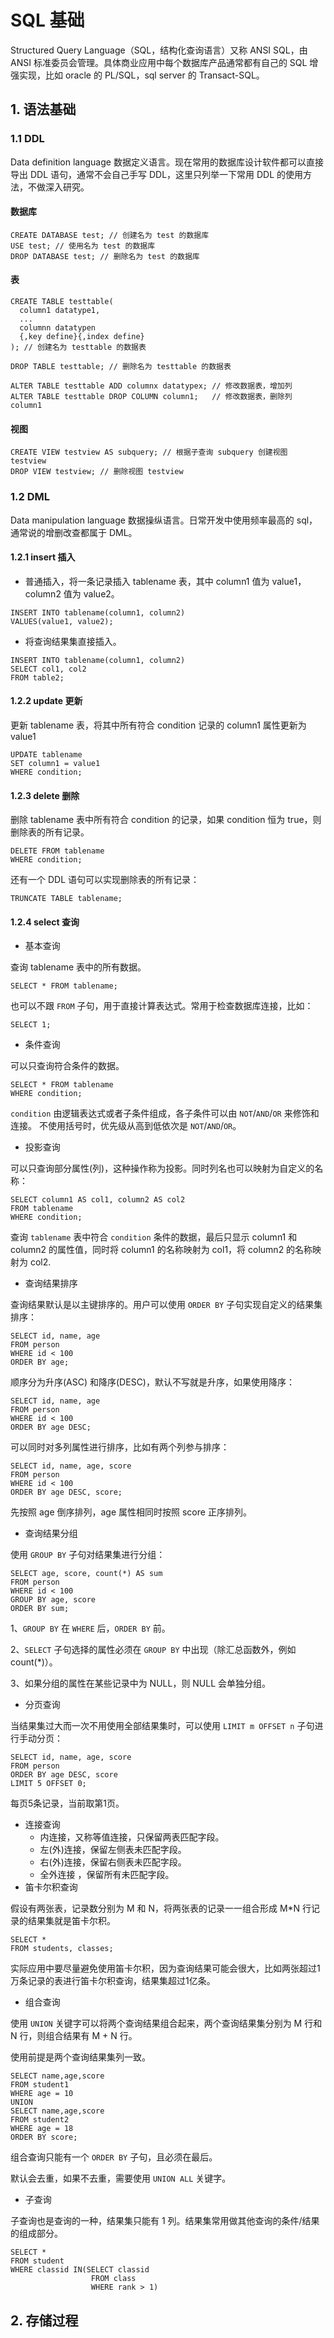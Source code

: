 # SQL 基础
Structured Query Language（SQL，结构化查询语言）又称 ANSI SQL，由 ANSI 标准委员会管理。具体商业应用中每个数据库产品通常都有自己的 SQL 增强实现，比如 oracle 的 PL/SQL，sql server 的 Transact-SQL。

## 1. 语法基础
### 1.1 DDL
Data definition language 数据定义语言。现在常用的数据库设计软件都可以直接导出 DDL 语句，通常不会自己手写 DDL，这里只列举一下常用 DDL 的使用方法，不做深入研究。
#### 数据库
```
CREATE DATABASE test; // 创建名为 test 的数据库
USE test; // 使用名为 test 的数据库
DROP DATABASE test; // 删除名为 test 的数据库
```

#### 表
```
CREATE TABLE testtable(
  column1 datatype1,
  ...
  columnn datatypen
  {,key define}{,index define}
); // 创建名为 testtable 的数据表

DROP TABLE testtable; // 删除名为 testtable 的数据表

ALTER TABLE testtable ADD columnx datatypex; // 修改数据表，增加列
ALTER TABLE testtable DROP COLUMN column1;   // 修改数据表，删除列 column1
```

#### 视图
```
CREATE VIEW testview AS subquery; // 根据子查询 subquery 创建视图 testview
DROP VIEW testview; // 删除视图 testview
```

### 1.2 DML
Data manipulation language 数据操纵语言。日常开发中使用频率最高的 sql，通常说的增删改查都属于 DML。
#### 1.2.1 insert 插入
* 普通插入，将一条记录插入 tablename 表，其中 column1 值为 value1，column2 值为 value2。
```
INSERT INTO tablename(column1, column2)
VALUES(value1, value2);
```

* 将查询结果集直接插入。
```
INSERT INTO tablename(column1, column2)
SELECT col1, col2
FROM table2;
```

#### 1.2.2 update 更新
更新 tablename 表，将其中所有符合 condition 记录的 column1 属性更新为 value1
```
UPDATE tablename
SET column1 = value1
WHERE condition;
```

#### 1.2.3 delete 删除
删除 tablename 表中所有符合 condition 的记录，如果 condition 恒为 true，则删除表的所有记录。
```
DELETE FROM tablename
WHERE condition;
```

还有一个 DDL 语句可以实现删除表的所有记录：
```
TRUNCATE TABLE tablename;
```

#### 1.2.4 select 查询
* 基本查询

查询 tablename 表中的所有数据。
```
SELECT * FROM tablename;
```

也可以不跟 `FROM` 子句，用于直接计算表达式。常用于检查数据库连接，比如：
```
SELECT 1;
```

* 条件查询

可以只查询符合条件的数据。
```
SELECT * FROM tablename 
WHERE condition;
```

`condition` 由逻辑表达式或者子条件组成，各子条件可以由 `NOT`/`AND`/`OR` 来修饰和连接。
不使用括号时，优先级从高到低依次是 `NOT`/`AND`/`OR`。

* 投影查询

可以只查询部分属性(列)，这种操作称为投影。同时列名也可以映射为自定义的名称：
```
SELECT column1 AS col1, column2 AS col2
FROM tablename
WHERE condition;
```

查询 `tablename` 表中符合 `condition` 条件的数据，最后只显示 column1 和 column2 的属性值，同时将 column1 的名称映射为 col1，将 column2 的名称映射为 col2.

* 查询结果排序

查询结果默认是以主键排序的。用户可以使用 `ORDER BY` 子句实现自定义的结果集排序：
```
SELECT id, name, age
FROM person
WHERE id < 100
ORDER BY age;
```

顺序分为升序(ASC) 和降序(DESC)，默认不写就是升序，如果使用降序：
```
SELECT id, name, age
FROM person
WHERE id < 100
ORDER BY age DESC;
```

可以同时对多列属性进行排序，比如有两个列参与排序：
```
SELECT id, name, age, score
FROM person
WHERE id < 100
ORDER BY age DESC, score;
```

先按照 age 倒序排列，age 属性相同时按照 score 正序排列。

* 查询结果分组

使用 `GROUP BY` 子句对结果集进行分组：
```
SELECT age, score, count(*) AS sum
FROM person
WHERE id < 100
GROUP BY age, score
ORDER BY sum;
```

1、`GROUP BY` 在 `WHERE` 后，`ORDER BY` 前。

2、`SELECT` 子句选择的属性必须在 `GROUP BY` 中出现（除汇总函数外，例如 count(*)）。

3、如果分组的属性在某些记录中为 NULL，则 NULL 会单独分组。


* 分页查询

当结果集过大而一次不用使用全部结果集时，可以使用 `LIMIT m OFFSET n` 子句进行手动分页：
```
SELECT id, name, age, score
FROM person
ORDER BY age DESC, score
LIMIT 5 OFFSET 0;
```

每页5条记录，当前取第1页。

* 连接查询
  * 内连接，又称等值连接，只保留两表匹配字段。
  * 左(外)连接，保留左侧表未匹配字段。
  * 右(外)连接，保留右侧表未匹配字段。
  * 全外连接 ，保留所有未匹配字段。
* 笛卡尔积查询

假设有两张表，记录数分别为 M 和 N，将两张表的记录一一组合形成 M*N 行记录的结果集就是笛卡尔积。
```
SELECT * 
FROM students, classes;
```

实际应用中要尽量避免使用笛卡尔积，因为查询结果可能会很大，比如两张超过1万条记录的表进行笛卡尔积查询，结果集超过1亿条。

* 组合查询

使用 `UNION` 关键字可以将两个查询结果组合起来，两个查询结果集分别为 M 行和 N 行，则组合结果有 M + N 行。

使用前提是两个查询结果集列一致。
```
SELECT name,age,score
FROM student1
WHERE age = 10
UNION
SELECT name,age,score
FROM student2
WHERE age = 18
ORDER BY score;
```

组合查询只能有一个 `ORDER BY` 子句，且必须在最后。

默认会去重，如果不去重，需要使用 `UNION ALL` 关键字。

* 子查询

子查询也是查询的一种，结果集只能有 1 列。结果集常用做其他查询的条件/结果的组成部分。
```
SELECT *
FROM student
WHERE classid IN(SELECT classid
                  FROM class
                  WHERE rank > 1)
```

## 2. 存储过程
